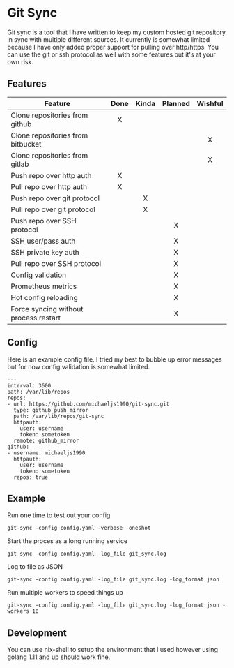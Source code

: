 Git Sync
========

Git sync is a tool that I have written to keep my custom hosted git repository in sync
with multiple different sources. It currently is somewhat limited because I have only
added proper support for pulling over http/https. You can use the git or ssh protocol as
well with some features but it's at your own risk.

## Features

|Feature                               |Done|Kinda|Planned|Wishful|
|--------------------------------------|:--:|:---:|:-----:|:-----:|
|Clone repositories from github        |X   |     |       |       |
|Clone repositories from bitbucket     |    |     |       |X      |
|Clone repositories from gitlab        |    |     |       |X      |
|Push repo over http auth              |X   |     |       |       |
|Pull repo over http auth              |X   |     |       |       |
|Push repo over git protocol           |    |X    |       |       |
|Pull repo over git protocol           |    |X    |       |       |
|Push repo over SSH protocol           |    |     |X      |       |
|SSH user/pass auth                    |    |     |X      |       |
|SSH private key auth                  |    |     |X      |       |
|Pull repo over SSH protocol           |    |     |X      |       |
|Config validation                     |    |     |X      |       |
|Prometheus metrics                    |    |     |X      |       |
|Hot config reloading                  |    |     |X      |       |
|Force syncing without process restart |    |     |X      |       |

## Config

Here is an example config file. I tried my best to bubble up error messages but for now
config validation is somewhat limited.

```
---
interval: 3600
path: /var/lib/repos
repos:
- url: https://github.com/michaeljs1990/git-sync.git
  type: github_push_mirror
  path: /var/lib/repos/git-sync
  httpauth:
    user: username
    token: sometoken
  remote: github_mirror
github:
- username: michaeljs1990
  httpauth:
    user: username
    token: sometoken
  repos: true
```

## Example

Run one time to test out your config

```
git-sync -config config.yaml -verbose -oneshot
```

Start the proces as a long running service
```
git-sync -config config.yaml -log_file git_sync.log
```

Log to file as JSON
```
git-sync -config config.yaml -log_file git_sync.log -log_format json
```

Run multiple workers to speed things up
```
git-sync -config config.yaml -log_file git_sync.log -log_format json -workers 10
```

## Development

You can use nix-shell to setup the environment that I used however using golang 1.11 and up should work fine.
